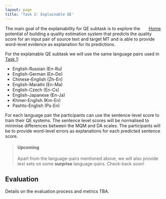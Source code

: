 ```yaml
---
layout: page
title: 'Task 2: Explainable QE'
---
```


<a href="https://wmt-qe-task.github.io/" style="float: right;">Home</a>

The main goal of the explainability for QE subtask is to explore the potential of building a quality estimation system that predicts the quality score for an input pair of source text and target MT and is able to provide word-level evidence as explanation for its predictions.

For the explainable QE subtask we will use the same language pairs used in [Task 1](../subtasks/task1.md):

 - English-Russian (En-Ru)
 - English-German (En-De)
 - Chinese-English (Zh-En)
 - English-Marathi (En-Ma)
 - English-Czech (En-Cs)
 - English-Japanese (En-Ja)
 - Khmer-English (Km-En)
 - Pashto-English (Ps-En)

For each language pair the participants can use the sentence-level score to train their QE systems. The sentence level scores will be normalised to minimise differences between the MQM and DA scales. The participants will be to provide word-level errors as explanations for each predicted sentence score.
 

> #### **Upcoming**
> Apart from the language-pairs mentioned above, we will also provide test sets on some **surprise** language-pairs.  Check-back soon!

## Evaluation

Details on the evaluation process and metrics TBA.
